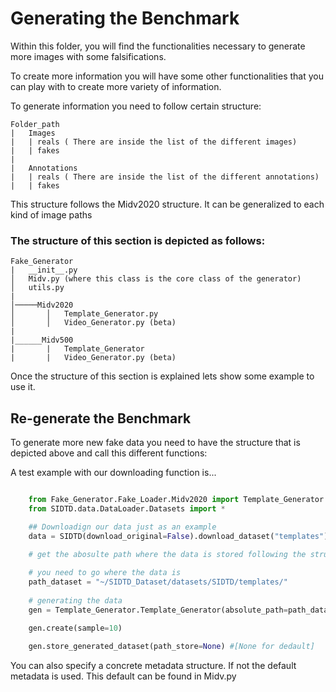 
# Generating the Benchmark

Within this folder, you will find the functionalities necessary to generate more images with some falsifications.

To create more information you will have some other functionalities that you can play with to create more variety of information.

To generate information you need to follow certain structure: 

```
Folder_path
|   Images
|   | reals ( There are inside the list of the different images)
|   | fakes 
|   
|   Annotations
|   | reals ( There are inside the list of the different annotations)
|   | fakes     
```

This structure follows the Midv2020 structure. It can be generalized to each kind of image paths

### The structure of this section is depicted as follows:

```
Fake_Generator
|   __init__.py    
│   Midv.py (where this class is the core class of the generator)
│   utils.py
|   
│─────Midv2020
│       │   Template_Generator.py
│       │   Video_Generator.py (beta)
|
|______Midv500
|       |   Template_Generator
|       |   Video_Generator.py (beta)
```

Once the structure of this section is explained lets show some example to use it.

## Re-generate the Benchmark

To generate more new fake data you need to have the structure that is depicted above and call this different functions:

A test example with our downloading function is...
```python

    from Fake_Generator.Fake_Loader.Midv2020 import Template_Generator
    from SIDTD.data.DataLoader.Datasets import *

    ## Downloadign our data just as an example
    data = SIDTD(download_original=False).download_dataset("templates")

    # get the abosulte path where the data is stored following the structure depicted above
    
    # you need to go where the data is 
    path_dataset = "~/SIDTD_Dataset/datasets/SIDTD/templates/"
    
    # generating the data
    gen = Template_Generator.Template_Generator(absolute_path=path_dataset))

    gen.create(sample=10)
    
    gen.store_generated_dataset(path_store=None) #[None for dedault]


```

You can also specify a concrete metadata structure. If not the default metadata is used. This default can be found in Midv.py
